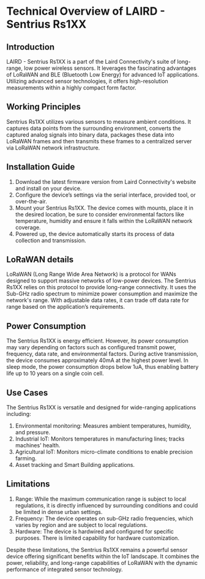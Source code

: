 # Technical Overview of LAIRD - Sentrius Rs1XX

## Introduction
LAIRD - Sentrius Rs1XX is a part of the Laird Connectivity's suite of long-range, low power wireless sensors. It leverages the fascinating advantages of LoRaWAN and BLE (Bluetooth Low Energy) for advanced IoT applications. Utilizing advanced sensor technologies, it offers high-resolution measurements within a highly compact form factor.

## Working Principles
Sentrius Rs1XX utilizes various sensors to measure ambient conditions. It captures data points from the surrounding environment, converts the captured analog signals into binary data, packages these data into LoRaWAN frames and then transmits these frames to a centralized server via LoRaWAN network infrastructure.

## Installation Guide
1. Download the latest firmware version from Laird Connectivity's website and install on your device.
2. Configure the device’s settings via the serial interface, provided tool, or over-the-air.
3. Mount your Sentrius Rs1XX. The device comes with mounts, place it in the desired location, be sure to consider environmental factors like temperature, humidity and ensure it falls within the LoRaWAN network coverage.
4. Powered up, the device automatically starts its process of data collection and transmission.

## LoRaWAN details
LoRaWAN (Long Range Wide Area Network) is a protocol for WANs designed to support massive networks of low-power devices. The Sentrius Rs1XX relies on this protocol to provide long-range connectivity. It uses the Sub-GHz radio spectrum to minimize power consumption and maximize the network's range. With adjustable data rates, it can trade off data rate for range based on the application’s requirements. 

## Power Consumption
The Sentrius Rs1XX is energy efficient. However, its power consumption may vary depending on factors such as configured transmit power, frequency, data rate, and environmental factors. During active transmission, the device consumes approximately 40mA at the highest power level. In sleep mode, the power consumption drops below 1uA, thus enabling battery life up to 10 years on a single coin cell.

## Use Cases
The Sentrius Rs1XX is versatile and designed for wide-ranging applications including:
1. Environmental monitoring: Measures ambient temperatures, humidity, and pressure.
2. Industrial IoT: Monitors temperatures in manufacturing lines; tracks machines' health.
3. Agricultural IoT: Monitors micro-climate conditions to enable precision farming.
4. Asset tracking and Smart Building applications.

## Limitations
1. Range: While the maximum communication range is subject to local regulations, it is directly influenced by surrounding conditions and could be limited in dense urban settings.
2. Frequency: The device operates on sub-GHz radio frequencies, which varies by region and are subject to local regulations.
3. Hardware: The device is hardwired and configured for specific purposes. There is limited capability for hardware customization.

Despite these limitations, the Sentrius Rs1XX remains a powerful sensor device offering significant benefits within the IoT landscape. It combines the power, reliability, and long-range capabilities of LoRaWAN with the dynamic performance of integrated sensor technology.